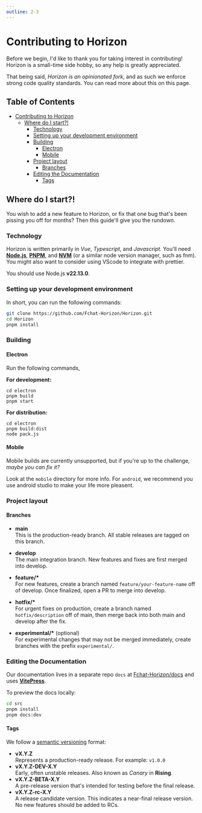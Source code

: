```yaml
---
outline: 2-3
---
```


# Contributing to Horizon
Before we begin, I'd like to thank you for taking interest in contributing! Horizon is a small-time side hobby, so any help is greatly appreciated.

That being said, *Horizon is an opinionated fork*, and as such we enforce strong code quality standards. You can read more about this on this page.

## Table of Contents <!-- omit in toc -->
- [Contributing to Horizon](#contributing-to-horizon)
  - [Where do I start?!](#where-do-i-start)
    - [Technology](#technology)
    - [Setting up your development environment](#setting-up-your-development-environment)
    - [Building](#building)
      - [Electron](#electron)
      - [Mobile](#mobile)
    - [Project layout](#project-layout)
      - [Branches](#branches)
    - [Editing the Documentation](#editing-the-documentation)
      - [Tags](#tags)

## Where do I start?!

You wish to add a new feature to Horizon, or fix that one bug that's been pissing you off for months? Then this guide'll give you the rundown.

### Technology

Horizon is written primarily in *Vue*, *Typescript*, and *Javascript.* You'll need **[Node.js](https://nodejs.org/en/download)**, **[PNPM](https://pnpm.io/installation)**, and **[NVM](https://github.com/nvm-sh/nvm)** (or a similar node version manager, such as fnm). You might also want to consider using VScode to integrate with prettier.

You should use Node.js **v22.13.0**.

### Setting up your development environment

In short, you can run the following commands:

```sh
git clone https://github.com/Fchat-Horizon/Horizon.git
cd Horizon 
pnpm install
```

### Building

#### Electron

Run the following commands,

**For development:**
```
cd electron
pnpm build
pnpm start
```

**For distribution:**
```
cd electron
pnpm build:dist
node pack.js
```

#### Mobile

Mobile builds are currently unsupported, but if you're up to the challenge, *maybe you can fix it?*

Look at the `mobile` directory for more info. For `android`, we recommend you use android studio to make your life more pleasent.

### Project layout

#### Branches

- **main**  
  This is the production-ready branch. All stable releases are tagged on this branch.

- **develop**  
  The main integration branch. New features and fixes are first merged into develop.

- **feature/\***  
  For new features, create a branch named `feature/your-feature-name` off of develop. Once finalized, open a PR to merge into develop.

- **hotfix/\***  
  For urgent fixes on production, create a branch named `hotfix/description` off of main, then merge back into both main and develop after the fix.

- **experimental/\*** (optional)  
  For experimental changes that may not be merged immediately, create branches with the prefix `experimental/`.

### Editing the Documentation

Our documentation lives in a separate repo `docs` at [Fchat-Horizon/docs](https://github.com/Fchat-Horizon/docs) and uses **[VitePress](https://vitepress.dev/)**.

To preview the docs locally:

```sh
cd src
pnpm install
pnpm docs:dev
```

#### Tags

We follow a [semantic versioning](https://semver.org) format:
- **vX.Y.Z**  
  Represents a production-ready release. For example: `v1.0.0`
- **vX.Y.Z-DEV-X.Y**  
  Early, often unstable releases. Also known as *Canary* in **Rising**.
- **vX.Y.Z-BETA-X.Y**  
  A pre-release version that's intended for testing before the final release.
- **vX.Y.Z-rc-X.Y**  
  A release candidate version. This indicates a near-final release version. No new features should be added to RCs.

